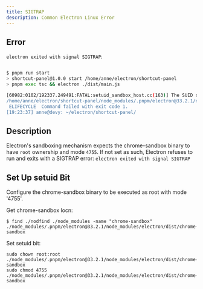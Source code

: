 ```yaml
---
title: SIGTRAP
description: Common Electron Linux Error
---
```


## Error

`electron exited with signal SIGTRAP`:

```bash 

$ pnpm run start
> shortcut-panel@1.0.0 start /home/anne/electron/shortcut-panel 
> pnpm exec tsc && electron ./dist/main.js 

[60982:0102/192337.249491:FATAL:setuid_sandbox_host.cc(163)] The SUID sandbox helper binary was found, but is not configured correctly. Rather than run without sandboxing I'm aborting now. You need to make sure that /home/anne/electron/shortcut-panel/node_modules/.pnpm/electron@33.2.1/node_modules/electron/dist/chrome-sandbox is owned by root and has mode 4755. 
/home/anne/electron/shortcut-panel/node_modules/.pnpm/electron@33.2.1/node_modules/electron/dist/electron exited with signal SIGTRAP 
 ELIFECYCLE  Command failed with exit code 1. 
[19:23:37] anne@devy: ~/electron/shortcut-panel/ 
```

## Description

Electron's sandboxing mechanism expects the chrome-sandbox binary to have `root` ownership and mode `4755`. If not set as such, Electron refuses to run and exits with a SIGTRAP error:  `electron exited with signal SIGTRAP` 

## Set Up setuid Bit

Configure the chrome-sandbox binary to be executed as root with mode '4755'.

Get chrome-sandbox locn:

```
$ find ./nodfind ./node_modules -name "chrome-sandbox"
./node_modules/.pnpm/electron@33.2.1/node_modules/electron/dist/chrome-sandbox

```

Set setuid bit:

```
sudo chown root:root ./node_modules/.pnpm/electron@33.2.1/node_modules/electron/dist/chrome-sandbox
sudo chmod 4755 ./node_modules/.pnpm/electron@33.2.1/node_modules/electron/dist/chrome-sandbox
```
